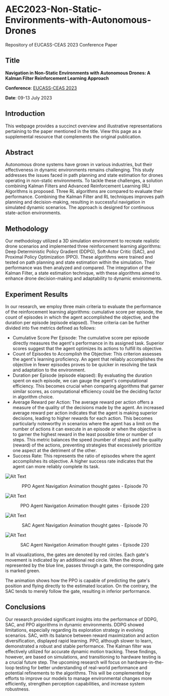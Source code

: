 # AEC2023-Non-Static-Environments-with-Autonomous-Drones

Repository of EUCASS-CEAS 2023 Conference Paper

## Title 
**Navigation in Non-Static Environments with Autonomous Drones: A Kalman Filter Reinforcement Learning Approach**

**Conference**: [EUCASS-CEAS 2023](https://eucass-ceas-2023.eu/)

**Date**: 09-13 July 2023

## Introduction
This webpage provides a succinct overview and illustrative representations pertaining to the paper mentioned in the title. View this page as a supplemental resource that complements the original publication.

## Abstract 
Autonomous drone systems have grown in various industries, but their effectiveness in dynamic environments remains challenging. This study addresses the issues faced in path planning and state estimation for drones operating in non-static environments. To tackle these challenges, a solution combining Kalman Filters and Advanced Reinforcement Learning (RL) Algorithms is proposed. Three RL algorithms are compared to evaluate their performance. Combining the Kalman Filter and RL techniques improves path planning and decision-making, resulting in successful navigation in simulated dynamic scenarios. The approach is designed for continuous state-action environments.

## Methodology
Our methodology utilized a 3D simulation environment to recreate realistic drone scenarios and implemented three reinforcement learning algorithms: Deep Deterministic Policy Gradient (DDPG), Soft-Actor Critic (SAC), and Proximal Policy Optimization (PPO). These algorithms were trained and tested on path planning and state estimation within the simulation. Their performance was then analyzed and compared. The integration of the Kalman Filter, a state estimation technique, with these algorithms aimed to enhance drone decision-making and adaptability to dynamic environments.


## Experiment Results
In our research, we employ three main criteria to evaluate the performance of the reinforcement learning algorithms: cumulative score per episode, the count of episodes in which the agent accomplished the objective, and the duration per episode (episode elapsed). These criteria can be further divided into five metrics defined as follows: 

- Cumulative Score Per Episode: The cumulative score per episode directly measures the agent's performance in its assigned task. Superior scores suggest that the agent optimizes its actions to fulfill its objective.
- Count of Episodes to Accomplish the Objective: This criterion assesses the agent's learning proficiency. An agent that reliably accomplishes the objective in fewer episodes proves to be quicker in resolving the task and adaptation to the environment.
- Duration per Episode (episode elapsed): By evaluating the duration spent on each episode, we can gauge the agent's computational efficiency. This becomes crucial when comparing algorithms that garner similar scores, as computational efficiency could be the deciding factor in algorithm choice.
- Average Reward per Action: The average reward per action offers a measure of the quality of the decisions made by the agent. An increased average reward per action indicates that the agent is making superior decisions, leading to higher rewards for each action. This becomes particularly noteworthy in scenarios where the agent has a limit on the number of actions it can execute in an episode or when the objective is to garner the highest reward in the least possible time or number of steps. 
This metric balances the speed (number of steps) and the quality (reward) of the actions, preventing strategies that excessively prioritize one aspect at the detriment of the other.
- Success Rate: This represents the ratio of episodes where the agent accomplishes its objective. A higher success rate indicates that the agent can more reliably complete its task. 

![Alt Text](./images/PPO_3D_70.gif)
<center>PPO Agent Navigation Animation thought gates - Episode 70</center>

![Alt Text](./images/PPO_3D_220.gif)
<center>PPO Agent Navigation Animation thought gates - Episode 220</center>

![Alt Text](./images/SAC_3D_70.gif)
<center>SAC Agent Navigation Animation thought gates - Episode 70</center>

![Alt Text](./images/SAC_3D_220.gif)
<center>SAC Agent Navigation Animation thought gates - Episode 220</center>


In all visualizations, the gates are denoted by red circles. Each gate's movement is indicated by an additional red circle. When the drone, represented by the blue line, passes through a gate, the corresponding gate is marked green.

The animation shows how the PPO is capable of predicting the gate's position and flying directly to the estimated location. On the contrary, the SAC tends to merely follow the gate, resulting in inferior performance.

## Conclusions

Our research provided significant insights into the performance of DDPG, SAC, and PPO algorithms in dynamic environments. DDPG showed limitations, especially regarding its exploration strategy in evolving scenarios. SAC, with its balance between reward maximization and action diversification, displayed rapid learning. PPO, although slower to learn, demonstrated a robust and stable performance. The Kalman filter was effectively utilized for accurate dynamic motion tracking. These findings, however, are based on simulations, and transitioning to hardware testing is a crucial future step. The upcoming research will focus on hardware-in-the-loop testing for better understanding of real-world performance and potential refinements to the algorithms. This will be complemented by efforts to improve our models to manage environmental changes more efficiently, strengthen perception capabilities, and increase system robustness.

